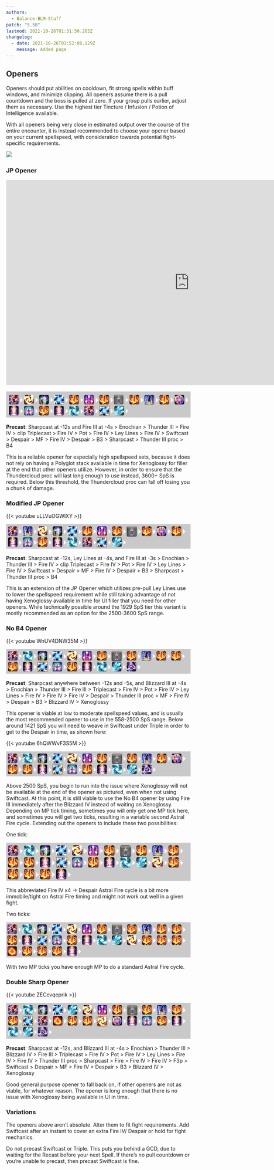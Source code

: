 ```yaml
---
authors:
  - Balance-BLM-Staff
patch: "5.58"
lastmod: 2021-10-26T01:51:50.205Z
changelog:
  - date: 2021-10-26T01:52:08.129Z
    message: Added page
---
```

## Openers

Openers should put abilities on cooldown, fit strong spells within buff windows, and minimize clipping. All openers assume there is a pull countdown and the boss is pulled at zero. If your group pulls earlier, adjust them as necessary. Use the highest tier Tincture / Infusion / Potion of Intelligence available.

With all openers being very close in estimated output over the course of the entire encounter, it is instead recommended to choose your opener based on your current spellspeed, with consideration towards potential fight-specific requirements.

![](https://cdn.discordapp.com/attachments/592613187245834260/812071330458370078/unknown.png)

### JP Opener
<iframe width="1000" height=560"" src="https://www.youtube.com/embed/u6HBt-b7yrw" title="YouTube video player" frameborder="0" allow="accelerometer; autoplay; clipboard-write; encrypted-media; gyroscope; picture-in-picture" allowfullscreen></iframe>

![](/img/jp.png)

**Precast**: Sharpcast at -12s and Fire III at -4s > Enochian > Thunder III > Fire IV > clip Triplecast > Fire IV > Pot > Fire IV > Ley Lines > Fire IV > Swiftcast > Despair > MF > Fire IV > Despair > B3 > Sharpcast > Thunder III proc > B4

This is a reliable opener for especially high spellspeed sets, because it does not rely on having a Polyglot stack available in time for Xenoglossy for filler at the end that other openers utilize. However, in order to ensure that the Thundercloud proc will last long enough to use instead, 3600+ SpS is required. Below this threshold, the Thundercloud proc can fall off losing you a chunk of damage.

### Modified JP Opener

{{< youtube uLLVuOGWlXY >}}

![](/img/modjp.png)

**Precast**: Sharpcast at -12s, Ley Lines at -4s, and Fire III at -3s > Enochian > Thunder III > Fire IV > clip Triplecast > Fire IV > Pot > Fire IV > Ley Lines > Fire IV > Swiftcast > Despair > MF > Fire IV > Despair > B3 > Sharpcast > Thunder III proc > B4

This is an extension of the JP Opener which utilizes pre-pull Ley Lines use to lower the spellspeed requirement while still taking advantage of not having Xenoglossy available in time for UI filler that you need for other openers. While technically possible around the 1929 SpS tier this variant is mostly recommended as an option for the 2500-3600 SpS range.

### No B4 Opener

{{< youtube WnUV4DNW35M >}}

![](/img/nob41.png)

**Precast**: Sharpcast anywhere between -12s and -5s, and Blizzard III at -4s > Enochian > Thunder III > Fire III > Triplecast > Fire IV > Pot > Fire IV > Ley Lines > Fire IV > Fire IV > Fire IV > Despair > Thunder III proc > MF > Fire IV > Despair > B3 > Blizzard IV > Xenoglossy

This opener is viable at low to moderate spellspeed values, and is usually the most recommended opener to use in the 558-2500 SpS range. Below around 1421 SpS you will need to weave in Swiftcast under Triple in order to get to the Despair in time, as shown here:

{{< youtube 6hQWWvF3S5M >}}

![](/img/nob42.png)

Above 2500 SpS, you begin to run into the issue where Xenoglossy will not be available at the end of the opener as pictured, even when not using Swiftcast.  At this point, it is still viable to use the No B4 opener by using Fire III immediately after the Blizzard IV instead of waiting on Xenoglossy. Depending on MP tick timing, sometimes you will only get one MP tick here, and sometimes you will get two ticks, resulting in a variable second Astral Fire cycle. Extending out the openers to include these two possibilities:

One tick:

![](/img/nob41tick.png)

This abbreviated Fire IV x4 -> Despair Astral Fire cycle is a bit more immobile/tight on Astral Fire timing and might not work out well in a given fight.

Two ticks:

![](/img/nob42tick.png)

With two MP ticks you have enough MP to do a standard Astral Fire cycle.

### Double Sharp Opener

{{< youtube ZECevqeprik >}}

![](/img/doublesharp.png)

**Precast**: Sharpcast at -12s, and Blizzard III at -4s > Enochian > Thunder III > Blizzard IV > Fire III > Triplecast > Fire IV > Pot > Fire IV > Ley Lines > Fire IV > Fire IV > Thunder III proc > Sharpcast > Fire > Fire IV > Fire IV > F3p > Swiftcast > Despair > MF > Fire IV > Despair > B3 > Blizzard IV > Xenoglossy

Good general purpose opener to fall back on, if other openers are not as viable, for whatever reason. The opener is long enough that there is no issue with Xenoglossy being available in UI in time.

### Variations

The openers above aren’t absolute. Alter them to fit fight requirements. Add Swiftcast after an instant to cover an extra Fire IV/ Despair or hold for fight mechanics. 

Do not precast Swiftcast or Triple. This puts you behind a GCD, due to waiting for the Recast before your next Spell. If there’s no pull countdown or you’re unable to precast, then precast Swiftcast is fine.